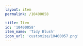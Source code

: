 ```yaml
---
layout: item
permalink: /10400058

title: Item
id: '10400058'
item_name: 'Tidy Blush'
icon_url: 'customize/10400057.png'
---
```

